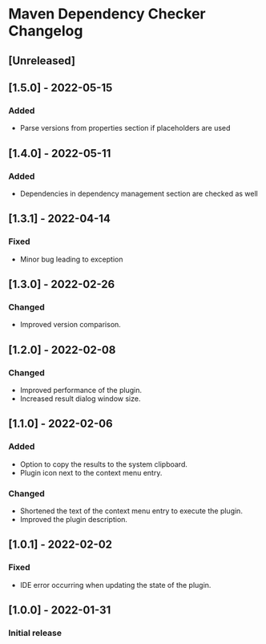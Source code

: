 <!-- Keep a Changelog guide -> https://keepachangelog.com -->

# Maven Dependency Checker Changelog

## [Unreleased]

## [1.5.0] - 2022-05-15
### Added
- Parse versions from properties section if placeholders are used

## [1.4.0] - 2022-05-11
### Added
- Dependencies in dependency management section are checked as well

## [1.3.1] - 2022-04-14
### Fixed
- Minor bug leading to exception

## [1.3.0] - 2022-02-26
### Changed
- Improved version comparison.

## [1.2.0] - 2022-02-08
### Changed
- Improved performance of the plugin.
- Increased result dialog window size.

## [1.1.0] - 2022-02-06
### Added
- Option to copy the results to the system clipboard.
- Plugin icon next to the context menu entry.
### Changed
- Shortened the text of the context menu entry to execute the plugin.
- Improved the plugin description.

## [1.0.1] - 2022-02-02
### Fixed
- IDE error occurring when updating the state of the plugin.

## [1.0.0] - 2022-01-31
### Initial release